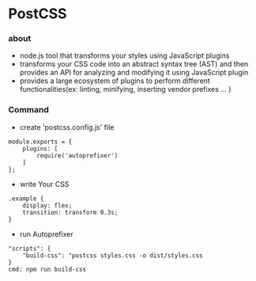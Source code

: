 # PostCSS

### about

- node.js tool that transforms your styles using JavaScript plugins
- transforms your CSS code into an abstract syntax tree (AST) and then provides an API for analyzing and modifying it using JavaScript plugin
- provides a large ecosystem of plugins to perform different functionalities(ex: linting, minifying, inserting vendor prefixes ... )


### Command

- create 'postcss.config.js' file

```
module.exports = {
    plugins: [
        require('autoprefixer')
    ]
};
```

- write Your CSS
  
```
.example {
    display: flex;
    transition: transform 0.3s;
}
```

- run Autoprefixer
  
```
"scripts": {
    "build-css": "postcss styles.css -o dist/styles.css
}
cmd: npm run build-css
```